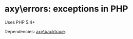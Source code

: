 # axy\errors: exceptions in PHP

Uses PHP 5.4+

Dependencies: [axy\backtrace](https://github.com/axypro/backtrace).
